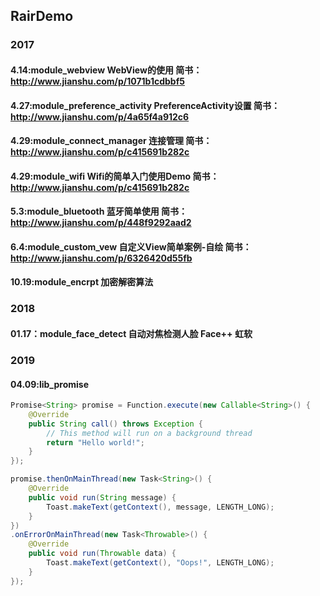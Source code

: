 ## RairDemo


### 2017
#### 4.14:module_webview WebView的使用 简书：http://www.jianshu.com/p/1071b1cdbbf5
#### 4.27:module_preference_activity PreferenceActivity设置 简书：http://www.jianshu.com/p/4a65f4a912c6
#### 4.29:module_connect_manager 连接管理 简书：http://www.jianshu.com/p/c415691b282c
#### 4.29:module_wifi Wifi的简单入门使用Demo 简书：http://www.jianshu.com/p/c415691b282c
#### 5.3:module_bluetooth 蓝牙简单使用 简书：http://www.jianshu.com/p/448f9292aad2
#### 6.4:module_custom_vew 自定义View简单案例-自绘 简书：http://www.jianshu.com/p/6326420d55fb
#### 10.19:module_encrpt 加密解密算法 

### 2018
#### 01.17：module_face_detect 自动对焦检测人脸 Face++ 虹软

### 2019
#### 04.09:lib_promise 
```java
Promise<String> promise = Function.execute(new Callable<String>() {
    @Override
    public String call() throws Exception {
        // This method will run on a background thread
        return "Hello world!";
    }
});
```
```java
promise.thenOnMainThread(new Task<String>() {
    @Override
    public void run(String message) {
        Toast.makeText(getContext(), message, LENGTH_LONG);
    }
})
.onErrorOnMainThread(new Task<Throwable>() {
    @Override
    public void run(Throwable data) {
        Toast.makeText(getContext(), "Oops!", LENGTH_LONG);
    }
});
```